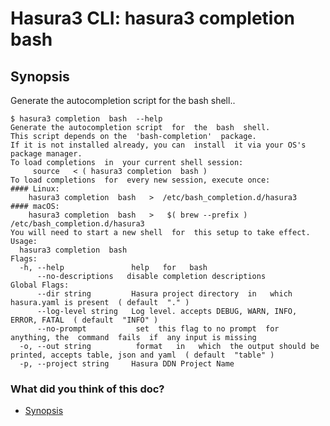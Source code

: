 # Hasura3 CLI: hasura3 completion bash

## Synopsis​

Generate the autocompletion script for the bash shell..

```
$ hasura3 completion  bash  --help
Generate the autocompletion script  for  the  bash  shell.
This script depends on the  'bash-completion'  package.
If it is not installed already, you can  install  it via your OS's package manager.
To load completions  in  your current shell session:
     source   < ( hasura3 completion  bash )
To load completions  for  every new session, execute once:
#### Linux:
    hasura3 completion  bash   >  /etc/bash_completion.d/hasura3
#### macOS:
    hasura3 completion  bash   >   $( brew --prefix ) /etc/bash_completion.d/hasura3
You will need to start a new shell  for  this setup to take effect.
Usage:
  hasura3 completion  bash
Flags:
  -h, --help               help   for   bash
      --no-descriptions   disable completion descriptions
Global Flags:
      --dir string         Hasura project directory  in   which  hasura.yaml is present  ( default  "." )
      --log-level string   Log level. accepts DEBUG, WARN, INFO, ERROR, FATAL  ( default  "INFO" )
      --no-prompt           set  this flag to no prompt  for  anything, the  command  fails  if  any input is missing
  -o, --out string          format   in   which  the output should be printed, accepts table, json and yaml  ( default  "table" )
  -p, --project string     Hasura DDN Project Name
```

### What did you think of this doc?

- [ Synopsis ](https://hasura.io/docs/3.0/cli/commands/completion-bash/#synopsis)
